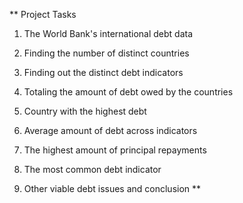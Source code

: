 ** Project Tasks

1. The World Bank's international debt data

2. Finding the number of distinct countries

3. Finding out the distinct debt indicators

4. Totaling the amount of debt owed by the countries

5. Country with the highest debt

6. Average amount of debt across indicators

7. The highest amount of principal repayments

8. The most common debt indicator

9. Other viable debt issues and conclusion **

